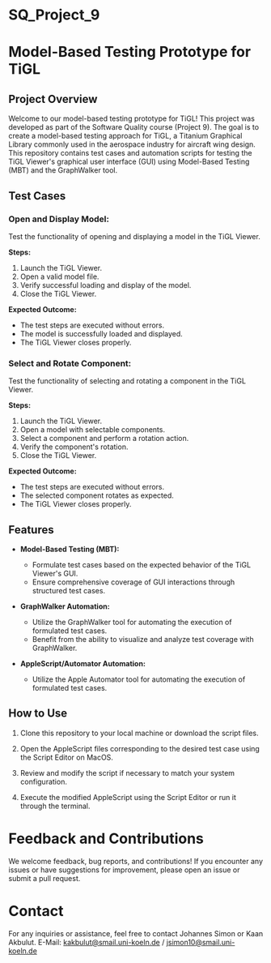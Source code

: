 # SQ_Project_9

# Model-Based Testing Prototype for TiGL

## Project Overview

Welcome to our model-based testing prototype for TiGL! This project was developed as part of the Software Quality course (Project 9). The goal is to create a model-based testing approach for TiGL, a Titanium Graphical Library commonly used in the aerospace industry for aircraft wing design. This repository contains test cases and automation scripts for testing the TiGL Viewer's graphical user interface (GUI) using Model-Based Testing (MBT) and the GraphWalker tool.

## Test Cases

### Open and Display Model:

Test the functionality of opening and displaying a model in the TiGL Viewer.

**Steps:**
1. Launch the TiGL Viewer.
2. Open a valid model file.
3. Verify successful loading and display of the model.
4. Close the TiGL Viewer.

**Expected Outcome:**
- The test steps are executed without errors.
- The model is successfully loaded and displayed.
- The TiGL Viewer closes properly.

### Select and Rotate Component:

Test the functionality of selecting and rotating a component in the TiGL Viewer.

**Steps:**
1. Launch the TiGL Viewer.
2. Open a model with selectable components.
3. Select a component and perform a rotation action.
4. Verify the component's rotation.
5. Close the TiGL Viewer.

**Expected Outcome:**
- The test steps are executed without errors.
- The selected component rotates as expected.
- The TiGL Viewer closes properly.

## Features

- **Model-Based Testing (MBT):**
  - Formulate test cases based on the expected behavior of the TiGL Viewer's GUI.
  - Ensure comprehensive coverage of GUI interactions through structured test cases.

- **GraphWalker Automation:**
  - Utilize the GraphWalker tool for automating the execution of formulated test cases.
  - Benefit from the ability to visualize and analyze test coverage with GraphWalker.

- **AppleScript/Automator Automation:**
  - Utilize the Apple Automator tool for automating the execution of formulated test cases.
    
## How to Use

1. Clone this repository to your local machine or download the script files.

2. Open the AppleScript files corresponding to the desired test case using the Script Editor on MacOS.

3. Review and modify the script if necessary to match your system configuration.

5. Execute the modified AppleScript using the Script Editor or run it through the terminal.

# Feedback and Contributions

We welcome feedback, bug reports, and contributions! If you encounter any issues or have suggestions for improvement, please open an issue or submit a pull request.

# Contact

For any inquiries or assistance, feel free to contact Johannes Simon or Kaan Akbulut.
E-Mail: kakbulut@smail.uni-koeln.de / jsimon10@smail.uni-koeln.de

